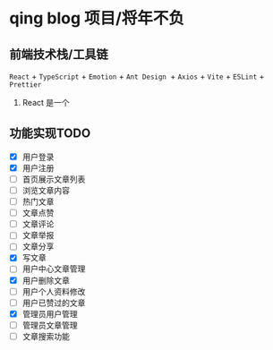 # qing blog 项目/将年不负

## 前端技术栈/工具链

`React` + `TypeScript` + `Emotion` + `Ant Design `+ `Axios` + `Vite` + `ESLint` + `Prettier`

1. React 是一个

## 功能实现TODO

- [x] 用户登录
- [x] 用户注册
- [ ] 首页展示文章列表
- [ ] 浏览文章内容
- [ ] 热门文章
- [ ] 文章点赞
- [ ] 文章评论
- [ ] 文章举报
- [ ] 文章分享
- [x] 写文章
- [ ] 用户中心文章管理
- [x] 用户删除文章
- [ ] 用户个人资料修改
- [ ] 用户已赞过的文章
- [x] 管理员用户管理
- [ ] 管理员文章管理
- [ ] 文章搜索功能
